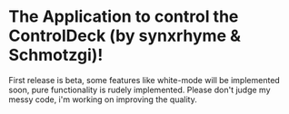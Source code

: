 # The Application to control the ControlDeck (by synxrhyme & Schmotzgi)!

First release is beta, some features like white-mode will be implemented soon, pure functionality is rudely implemented.
Please don't judge my messy code, i'm working on improving the quality.
